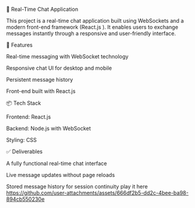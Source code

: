 💬 Real-Time Chat Application

This project is a real-time chat application built using WebSockets and a modern front-end framework (React.js ). It enables users to exchange messages instantly through a responsive and user-friendly interface.

🚀 Features

Real-time messaging with WebSocket technology

Responsive chat UI for desktop and mobile

Persistent message history

Front-end built with React.js 

📦 Tech Stack

Frontend: React.js 

Backend: Node.js with WebSocket 

Styling: CSS

✅ Deliverables

A fully functional real-time chat interface

Live message updates without page reloads

Stored message history for session continuity
play it here https://github.com/user-attachments/assets/666df2b5-dd2c-4bee-ba98-894cb550230e
